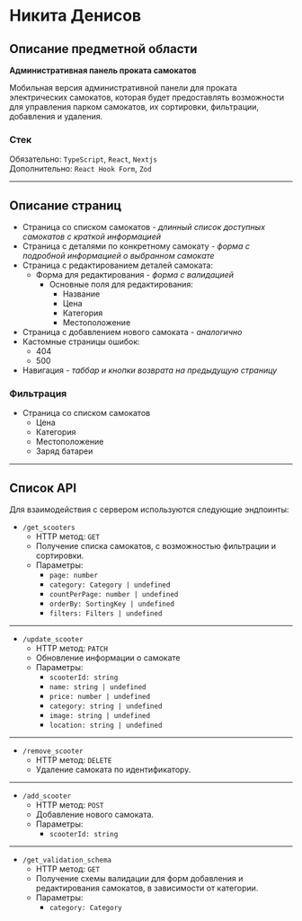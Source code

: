# Никита Денисов

## Описание предметной области  
**Административная панель проката самокатов**

Мобильная версия административной панели для проката электрических самокатов, которая будет предоставлять возможности
для управления парком самокатов, их сортировки, фильтрации, добавления и удаления.

### Стек  
Обязательно: `TypeScript`, `React`, `Nextjs`  
Дополнительно: `React Hook Form`, `Zod`

---

## Описание страниц
- Страница со списком самокатов - _длинный список доступных самокатов с краткой информацией_
- Страница с деталями по конкретному самокату - _форма с подробной информацией о выбранном самокате_
- Страница с редактированием деталей самоката:
  - Форма для редактирования - _форма с валидацией_
    - Основные поля для редактирования:
      - Название
      - Цена
      - Категория
      - Местоположение
- Страница с добавлением нового самоката - _аналогично_
- Кастомные страницы ошибок:
  - 404
  - 500
- Навигация - _таббар и кнопки возврата на предыдущую страницу_

### Фильтрация
- Страница со списком самокатов
  - Цена
  - Категория
  - Местоположение
  - Заряд батареи

---

## Список API
Для взаимодействия с сервером используются следующие эндпоинты:

- `/get_scooters`
  - HTTP метод: `GET`
  - Получение списка самокатов, с возможностью фильтрации и сортировки.
  - Параметры:
    - `page: number`
    - `category: Category | undefined`
    - `countPerPage: number | undefined`
    - `orderBy: SortingKey | undefined`
    - `filters: Filters | undefined`

---

- `/update_scooter`
  - HTTP метод: `PATCH`
  - Обновление информации о самокате
  - Параметры:
    - `scooterId: string`
    - `name: string | undefined`
    - `price: number | undefined`
    - `category: string | undefined`
    - `image: string | undefined`
    - `location: string | undefined`

---

- `/remove_scooter`
  - HTTP метод: `DELETE`
  - Удаление самоката по идентификатору.

---

- `/add_scooter`
  - HTTP метод: `POST`
  - Добавление нового самоката.
  - Параметры:
    - `scooterId: string`

---

- `/get_validation_schema`
  - HTTP метод: `GET`
  - Получение схемы валидации для форм добавления и редактирования самокатов, в зависимости от категории.
  - Параметры:
    - `category: Category`
